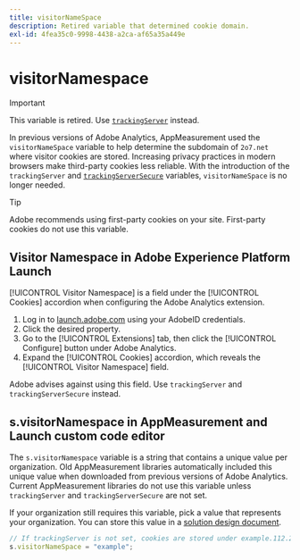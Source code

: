 ```yaml
---
title: visitorNameSpace
description: Retired variable that determined cookie domain.
exl-id: 4fea35c0-9998-4438-a2ca-af65a35a449e
---
```

# visitorNamespace

>[!IMPORTANT]
>
>This variable is retired. Use [`trackingServer`](trackingserver.md) instead.

In previous versions of Adobe Analytics, AppMeasurement used the `visitorNameSpace` variable to help determine the subdomain of `2o7.net` where visitor cookies are stored. Increasing privacy practices in modern browsers make third-party cookies less reliable. With the introduction of the `trackingServer` and [`trackingServerSecure`](trackingserversecure.md) variables, `visitorNameSpace` is no longer needed.

>[!TIP]
>
>Adobe recommends using first-party cookies on your site. First-party cookies do not use this variable.

## Visitor Namespace in Adobe Experience Platform Launch

[!UICONTROL Visitor Namespace] is a field under the [!UICONTROL Cookies] accordion when configuring the Adobe Analytics extension.

1. Log in to [launch.adobe.com](https://launch.adobe.com) using your AdobeID credentials.
2. Click the desired property.
3. Go to the [!UICONTROL Extensions] tab, then click the [!UICONTROL Configure] button under Adobe Analytics.
4. Expand the [!UICONTROL Cookies] accordion, which reveals the [!UICONTROL Visitor Namespace] field.

Adobe advises against using this field. Use `trackingServer` and `trackingServerSecure` instead.

## s.visitorNamespace in AppMeasurement and Launch custom code editor

The `s.visitorNamespace` variable is a string that contains a unique value per organization. Old AppMeasurement libraries automatically included this unique value when downloaded from previous versions of Adobe Analytics. Current AppMeasurement libraries do not use this variable unless `trackingServer` and `trackingServerSecure` are not set.

If your organization still requires this variable, pick a value that represents your organization. You can store this value in a [solution design document](../../prepare/solution-design.md).

```js
// If trackingServer is not set, cookies are stored under example.112.2o7.net
s.visitorNameSpace = "example";
```

